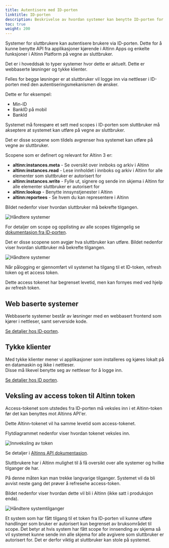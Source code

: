 ```yaml
---
title: Autentisere med ID-porten
linktitle: ID-porten
description: Beskrivelse av hvordan systemer kan benytte ID-porten for å få tilgang til APIer i Altinn 3.
toc: true
weight: 200
---
```


Systemer for sluttbrukere kan autentisere brukere via ID-porten.
Dette for å kunne benytte API fra applikasjoner kjørende i Altinn Apps og enkelte funksjoner i Altinn Platform på vegne av sluttbruker.

Det er i hoveddsak to typer systemer hvor dette er aktuelt. Dette er webbaserte løsninger og tykke klienter.

Felles for begge løsninger er at sluttbruker vil logge inn via nettleser i ID-porten med den autentiseringsmekanismen de ønsker.

Dette er for eksempel:

- Min-ID
- BankID på mobil
- BankId

Systemet må forespøre et sett med scopes i ID-porten som sluttbruker må akseptere at systemet kan utføre på vegne av sluttbruker.

Det er disse scopene som tildels avgrenser hva systemet kan utføre på vegne av sluttbruker.

Scopene som er definert og relevant for Altinn 3 er:

- **altinn:instances.meta** - Se oversikt over innboks og arkiv i Altinn
- **altinn:instances.read** - Lese innholdet i innboks og arkiv i Altinn for alle elementer som sluttbruker er autorisert for
- **altinn:instances.write** - Fylle ut, signere og sende inn skjema i Altinn for alle elementer sluttbruker er autorisert for
- **altinn:lookup** - Benytte innsynstjenester i Altinn
- **altinn:reportees** - Se hvem du kan representere i Altinn

Bildet nedenfor viser hvordan sluttbruker må bekrefte tilgangen.

![Håndtere systemer](scopeidporten.png "Håndtere systemer")

For detaljer om scope og opplisting av alle scopes tilgjengelig se [dokumentasjon fra ID-porten](https://docs.digdir.no/oidc_protocol_scope.html).

Det er disse scopene som avgjør hva sluttbruker kan utføre. Bildet nedenfor viser hvordan sluttbruker må bekrefte
tilgangen.

![Håndtere systemer](scopeidporten.png "Håndtere systemer")

Når pålogging er gjennomført vil systemet ha tilgang til et ID-token, refresh token og et access token.

Dette access tokenet har begrenset levetid, men kan fornyes med ved hjelp av refresh token.

## Web baserte systemer

Webbaserte systemer består av løsninger med en webbasert frontend som kjører i nettleser, samt serverside kode.

[Se detaljer hos ID-porten](https://docs.digdir.no/oidc_guide_idporten.html).


## Tykke klienter

Med tykke klienter mener vi applikasjoner som installeres og kjøres lokalt på en datamaskin og ikke i nettleser.  
Disse må likevel benytte seg av nettleser for å logge inn.

[Se detaljer hos ID porten](https://docs.digdir.no/oidc_auth_sbs.html).


## Veksling av access token til Altinn token

Access-tokenet som utstedes fra ID-porten må veksles inn i et Altinn-token før det kan benyttes mot Altinns API'er.

Dette Altinn-tokenet vil ha samme levetid som access-tokenet.

Flytdiagrammet nedenfor viser hvordan tokenet veksles inn.

![Innveksling av token](eus_login_process_updated.svg "Innveksling av token")

Se detaljer i [Altinns API dokumentasjon](https://docs.altinn.studio/teknologi/altinnstudio/altinn-api/platform-api/swagger/authentication/#/Authentication/get_exchange__tokenProvider_).

Sluttbrukere har i Altinn mulighet til å få oversikt over alle systemer og hvilke tilganger de har.

På denne måten kan man trekke langvarige tilganger. Systemet vil da bli avvist neste gang det prøver å refresehe access-token.

Bildet nedenfor viser hvordan dette vil bli i Altinn (ikke satt i produksjon enda).

![Håndtere systemtilganger](scopemanagement.png "Håndtere systemtilganger")

Et system som har fått tilgang til et token fra ID-porten vil kunne utføre handlinger som bruker er autorisert kun begrenset av bruksområdet til scope.
Det betyr at hvis system har fått scope for innsending av skjema så vil systemet kunne sende inn alle skjema for alle avgivere som sluttbruker er autorisert for.
Det er derfor viktig at sluttbruker kan stole på systemet.

